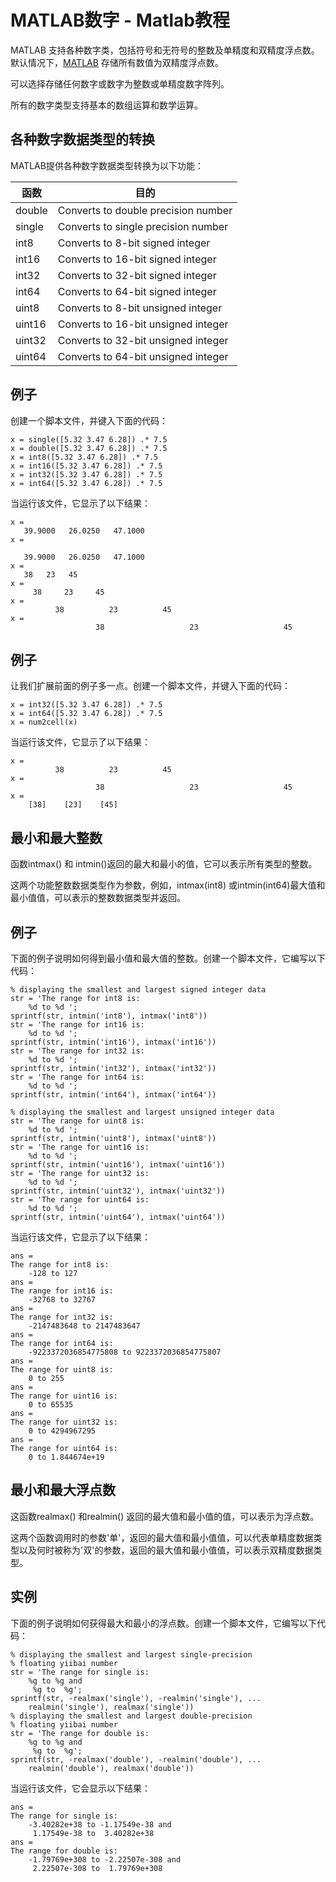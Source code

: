 # MATLAB数字 - Matlab教程

MATLAB 支持各种数字类，包括符号和无符号的整数及单精度和双精度浮点数。默认情况下，[MATLAB](http://www.yiibai.com/matlab) 存储所有数值为双精度浮点数。

可以选择存储任何数字或数字为整数或单精度数字阵列。

所有的数字类型支持基本的数组运算和数学运算。

## 各种数字数据类型的转换

MATLAB提供各种数字数据类型转换为以下功能：

| 函数 | 目的 |
| --- | --- |
| double | Converts to double precision number |
| single | Converts to single precision number |
| int8 | Converts to 8-bit signed integer |
| int16 | Converts to 16-bit signed integer |
| int32 | Converts to 32-bit signed integer |
| int64 | Converts to 64-bit signed integer |
| uint8 | Converts to 8-bit unsigned integer |
| uint16 | Converts to 16-bit unsigned integer |
| uint32 | Converts to 32-bit unsigned integer |
| uint64 | Converts to 64-bit unsigned integer |

## 例子

创建一个脚本文件，并键入下面的代码：

```
x = single([5.32 3.47 6.28]) .* 7.5
x = double([5.32 3.47 6.28]) .* 7.5
x = int8([5.32 3.47 6.28]) .* 7.5
x = int16([5.32 3.47 6.28]) .* 7.5
x = int32([5.32 3.47 6.28]) .* 7.5
x = int64([5.32 3.47 6.28]) .* 7.5
```

当运行该文件，它显示了以下结果：

```
x =
   39.9000   26.0250   47.1000
x =

   39.9000   26.0250   47.1000
x =
   38   23   45
x =
     38     23     45
x =
          38          23          45
x =
                   38                   23                   45

```

## 例子

让我们扩展前面的例子多一点。创建一个脚本文件，并键入下面的代码：

```
x = int32([5.32 3.47 6.28]) .* 7.5
x = int64([5.32 3.47 6.28]) .* 7.5
x = num2cell(x)
```

当运行该文件，它显示了以下结果：

```
x =
          38          23          45
x =
                   38                   23                   45
x = 
    [38]    [23]    [45]

```

## 最小和最大整数

函数intmax() 和 intmin()返回的最大和最小的值，它可以表示所有类型的整数。

这两个功能整数数据类型作为参数，例如，intmax(int8) 或intmin(int64)最大值和最小值值，可以表示的整数数据类型并返回。

## 例子

下面的例子说明如何得到最小值和最大值的整数。创建一个脚本文件，它编写以下代码：

```
% displaying the smallest and largest signed integer data
str = 'The range for int8 is:
	%d to %d ';
sprintf(str, intmin('int8'), intmax('int8'))
str = 'The range for int16 is:
	%d to %d ';
sprintf(str, intmin('int16'), intmax('int16'))
str = 'The range for int32 is:
	%d to %d ';
sprintf(str, intmin('int32'), intmax('int32'))
str = 'The range for int64 is:
	%d to %d ';
sprintf(str, intmin('int64'), intmax('int64'))

% displaying the smallest and largest unsigned integer data
str = 'The range for uint8 is:
	%d to %d ';
sprintf(str, intmin('uint8'), intmax('uint8'))
str = 'The range for uint16 is:
	%d to %d ';
sprintf(str, intmin('uint16'), intmax('uint16'))
str = 'The range for uint32 is:
	%d to %d ';
sprintf(str, intmin('uint32'), intmax('uint32'))
str = 'The range for uint64 is:
	%d to %d ';
sprintf(str, intmin('uint64'), intmax('uint64'))
```

当运行该文件，它显示了以下结果：

```
ans =
The range for int8 is:
	-128 to 127 
ans =
The range for int16 is:
	-32768 to 32767 
ans =
The range for int32 is:
	-2147483648 to 2147483647 
ans =
The range for int64 is:
	-9223372036854775808 to 9223372036854775807 
ans =
The range for uint8 is:
	0 to 255 
ans =
The range for uint16 is:
	0 to 65535 
ans =
The range for uint32 is:
	0 to 4294967295 
ans =
The range for uint64 is:
	0 to 1.844674e+19

```

## 最小和最大浮点数

这函数realmax() 和realmin() 返回的最大值和最小值的值，可以表示为浮点数。

这两个函数调用时的参数'单'，返回的最大值和最小值值，可以代表单精度数据类型以及何时被称为'双'的参数，返回的最大值和最小值值，可以表示双精度数据类型。

## 实例

下面的例子说明如何获得最大和最小的浮点数。创建一个脚本文件，它编写以下代码：

```
% displaying the smallest and largest single-precision 
% floating yiibai number
str = 'The range for single is:
	%g to %g and
	 %g to  %g';
sprintf(str, -realmax('single'), -realmin('single'), ...
    realmin('single'), realmax('single'))
% displaying the smallest and largest double-precision 
% floating yiibai number
str = 'The range for double is:
	%g to %g and
	 %g to  %g';
sprintf(str, -realmax('double'), -realmin('double'), ...
    realmin('double'), realmax('double'))
```

当运行该文件，它会显示以下结果：

```
ans =
The range for single is:
	-3.40282e+38 to -1.17549e-38 and
	 1.17549e-38 to  3.40282e+38
ans =
The range for double is:
	-1.79769e+308 to -2.22507e-308 and
	 2.22507e-308 to  1.79769e+308
```

 